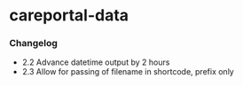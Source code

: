 # careportal-data

### Changelog

* 2.2 Advance datetime output by 2 hours
* 2.3 Allow for passing of filename in shortcode, prefix only
